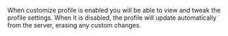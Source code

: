 When customize profile is enabled you will be able to view and tweak the profile settings.  When it is disabled, the profile will update automatically from the server, erasing any custom changes.
